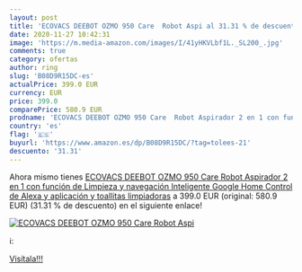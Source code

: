 ```yaml
---
layout: post
title: 'ECOVACS DEEBOT OZMO 950 Care  Robot Aspi al 31.31 % de descuento'
date: 2020-11-27 10:42:31
image: 'https://m.media-amazon.com/images/I/41yHKVLbf1L._SL200_.jpg'
comments: true
category: ofertas
author: ring
slug: 'B08D9R15DC-es'
actualPrice: 399.0 EUR
currency: EUR
price: 399.0
comparePrice: 580.9 EUR
prodname: 'ECOVACS DEEBOT OZMO 950 Care  Robot Aspirador 2 en 1 con función de Limpieza y navegación Inteligente  Google Home  Control de Alexa y aplicación y toallitas limpiadoras'
country: 'es'
flag: '🇪🇸'
buyurl: 'https://www.amazon.es/dp/B08D9R15DC/?tag=tolees-21'
descuento: '31.31'
---
```


Ahora mismo tienes [ECOVACS DEEBOT OZMO 950 Care  Robot Aspirador 2 en 1 con función de Limpieza y navegación Inteligente  Google Home  Control de Alexa y aplicación y toallitas limpiadoras](https://www.amazon.es/dp/B08D9R15DC/?tag=tolees-21) a 399.0 EUR (original: 580.9 EUR) (31.31 %  de descuento) en el siguiente enlace!

[![ECOVACS DEEBOT OZMO 950 Care  Robot Aspi](https://m.media-amazon.com/images/I/41yHKVLbf1L._SL200_.jpg)](https://www.amazon.es/dp/B08D9R15DC/?tag=tolees-21)

ℹ️:


[Visítala!!!](https://www.amazon.es/dp/B08D9R15DC/?tag=tolees-21)

